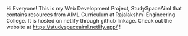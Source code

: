 Hi Everyone! 
This is my Web Development Project, StudySpaceAiml that contains resources from AIML Curriculum at Rajalakshmi Engineering College.
It is hosted on netlify through github linkage.
Check out the website at https://studyspaceaiml.netlify.app/  !
